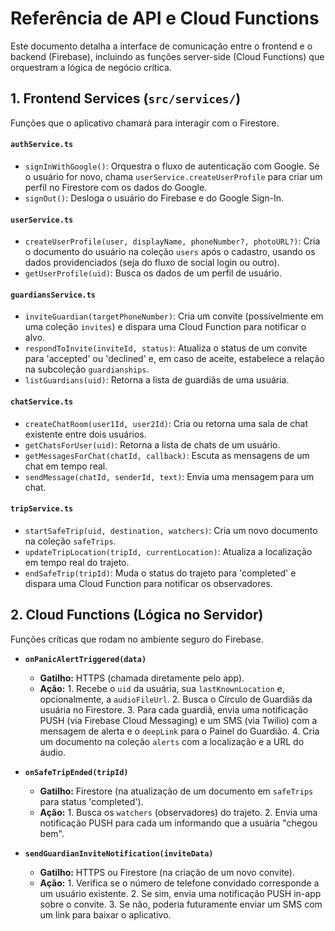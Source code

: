# Referência de API e Cloud Functions

Este documento detalha a interface de comunicação entre o frontend e o backend (Firebase), incluindo as funções server-side (Cloud Functions) que orquestram a lógica de negócio crítica.

## 1. Frontend Services (`src/services/`)

Funções que o aplicativo chamará para interagir com o Firestore.

#### `authService.ts`

* `signInWithGoogle()`: Orquestra o fluxo de autenticação com Google. Se o usuário for novo, chama `userService.createUserProfile` para criar um perfil no Firestore com os dados do Google.
* `signOut()`: Desloga o usuário do Firebase e do Google Sign-In.

#### `userService.ts`

* `createUserProfile(user, displayName, phoneNumber?, photoURL?)`: Cria o documento do usuário na coleção `users` após o cadastro, usando os dados providenciados (seja do fluxo de social login ou outro).
* `getUserProfile(uid)`: Busca os dados de um perfil de usuário.

#### `guardiansService.ts`

* `inviteGuardian(targetPhoneNumber)`: Cria um convite (possivelmente em uma coleção `invites`) e dispara uma Cloud Function para notificar o alvo.
* `respondToInvite(inviteId, status)`: Atualiza o status de um convite para 'accepted' ou 'declined' e, em caso de aceite, estabelece a relação na subcoleção `guardianships`.
* `listGuardians(uid)`: Retorna a lista de guardiãs de uma usuária.

#### `chatService.ts`

* `createChatRoom(user1Id, user2Id)`: Cria ou retorna uma sala de chat existente entre dois usuários.
* `getChatsForUser(uid)`: Retorna a lista de chats de um usuário.
* `getMessagesForChat(chatId, callback)`: Escuta as mensagens de um chat em tempo real.
* `sendMessage(chatId, senderId, text)`: Envia uma mensagem para um chat.

#### `tripService.ts`

* `startSafeTrip(uid, destination, watchers)`: Cria um novo documento na coleção `safeTrips`.
* `updateTripLocation(tripId, currentLocation)`: Atualiza a localização em tempo real do trajeto.
* `endSafeTrip(tripId)`: Muda o status do trajeto para 'completed' e dispara uma Cloud Function para notificar os observadores.

## 2. Cloud Functions (Lógica no Servidor)

Funções críticas que rodam no ambiente seguro do Firebase.

* **`onPanicAlertTriggered(data)`**
  * **Gatilho:** HTTPS (chamada diretamente pelo app).
  * **Ação:**
        1. Recebe o `uid` da usuária, sua `lastKnownLocation` e, opcionalmente, a `audioFileUrl`.
        2. Busca o Círculo de Guardiãs da usuária no Firestore.
        3. Para cada guardiã, envia uma notificação PUSH (via Firebase Cloud Messaging) e um SMS (via Twilio) com a mensagem de alerta e o `deepLink` para o Painel do Guardião.
        4. Cria um documento na coleção `alerts` com a localização e a URL do áudio.

* **`onSafeTripEnded(tripId)`**
  * **Gatilho:** Firestore (na atualização de um documento em `safeTrips` para status 'completed').
  * **Ação:**
        1. Busca os `watchers` (observadores) do trajeto.
        2. Envia uma notificação PUSH para cada um informando que a usuária "chegou bem".

* **`sendGuardianInviteNotification(inviteData)`**
  * **Gatilho:** HTTPS ou Firestore (na criação de um novo convite).
  * **Ação:**
        1. Verifica se o número de telefone convidado corresponde a um usuário existente.
        2. Se sim, envia uma notificação PUSH in-app sobre o convite.
        3. Se não, poderia futuramente enviar um SMS com um link para baixar o aplicativo.

